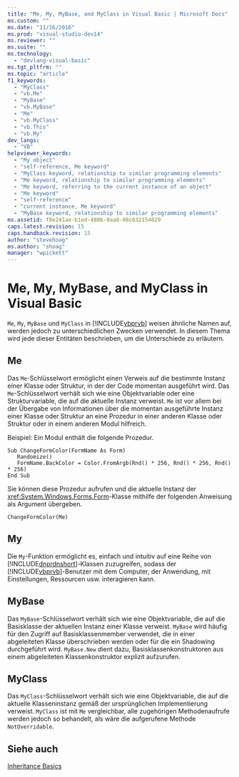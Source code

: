 ```yaml
---
title: "Me, My, MyBase, and MyClass in Visual Basic | Microsoft Docs"
ms.custom: ""
ms.date: "11/16/2016"
ms.prod: "visual-studio-dev14"
ms.reviewer: ""
ms.suite: ""
ms.technology: 
  - "devlang-visual-basic"
ms.tgt_pltfrm: ""
ms.topic: "article"
f1_keywords: 
  - "MyClass"
  - "vb.Me"
  - "MyBase"
  - "vb.MyBase"
  - "Me"
  - "vb.MyClass"
  - "vb.This"
  - "vb.My"
dev_langs: 
  - "VB"
helpviewer_keywords: 
  - "My object"
  - "self-reference, Me keyword"
  - "MyClass keyword, relationship to similar programming elements"
  - "Me keyword, relationship to similar programming elements"
  - "Me keyword, referring to the current instance of an object"
  - "Me keyword"
  - "self-reference"
  - "current instance, Me keyword"
  - "MyBase keyword, relationship to similar programming elements"
ms.assetid: f8e241ae-b1ed-4886-9aa0-08c632154029
caps.latest.revision: 15
caps.handback.revision: 15
author: "stevehoag"
ms.author: "shoag"
manager: "wpickett"
---
```

# Me, My, MyBase, and MyClass in Visual Basic
`Me`, `My`, `MyBase` und `MyClass` in [!INCLUDE[vbprvb](../../../csharp/programming-guide/concepts/linq/includes/vbprvb_md.md)] weisen ähnliche Namen auf, werden jedoch zu unterschiedlichen Zwecken verwendet.  In diesem Thema wird jede dieser Entitäten beschrieben, um die Unterschiede zu erläutern.  
  
## Me  
 Das `Me`\-Schlüsselwort ermöglicht einen Verweis auf die bestimmte Instanz einer Klasse oder Struktur, in der der Code momentan ausgeführt wird.  Das `Me`\-Schlüsselwort verhält sich wie eine Objektvariable oder eine Strukturvariable, die auf die aktuelle Instanz verweist.  `Me` ist vor allem bei der Übergabe von Informationen über die momentan ausgeführte Instanz einer Klasse oder Struktur an eine Prozedur in einer anderen Klasse oder Struktur oder in einem anderen Modul hilfreich.  
  
 Beispiel: Ein Modul enthält die folgende Prozedur.  
  
```  
Sub ChangeFormColor(FormName As Form)  
   Randomize()  
   FormName.BackColor = Color.FromArgb(Rnd() * 256, Rnd() * 256, Rnd() * 256)  
End Sub  
```  
  
 Sie können diese Prozedur aufrufen und die aktuelle Instanz der <xref:System.Windows.Forms.Form>\-Klasse mithilfe der folgenden Anweisung als Argument übergeben.  
  
```  
ChangeFormColor(Me)  
```  
  
## My  
 Die `My`\-Funktion ermöglicht es, einfach und intuitiv auf eine Reihe von [!INCLUDE[dnprdnshort](../../../csharp/getting-started/includes/dnprdnshort_md.md)]\-Klassen zuzugreifen, sodass der [!INCLUDE[vbprvb](../../../csharp/programming-guide/concepts/linq/includes/vbprvb_md.md)]\-Benutzer mit dem Computer, der Anwendung, mit Einstellungen, Ressourcen usw. interagieren kann.  
  
## MyBase  
 Das `MyBase`\-Schlüsselwort verhält sich wie eine Objektvariable, die auf die Basisklasse der aktuellen Instanz einer Klasse verweist.  `MyBase` wird häufig für den Zugriff auf Basisklassenmember verwendet, die in einer abgeleiteten Klasse überschrieben werden oder für die ein Shadowing durchgeführt wird.  `MyBase.New` dient dazu, Basisklassenkonstruktoren aus einem abgeleiteten Klassenkonstruktor explizit aufzurufen.  
  
## MyClass  
 Das `MyClass`\-Schlüsselwort verhält sich wie eine Objektvariable, die auf die aktuelle Klasseninstanz gemäß der ursprünglichen Implementierung verweist.  `MyClass` ist mit `Me` vergleichbar, alle zugehörigen Methodenaufrufe werden jedoch so behandelt, als wäre die aufgerufene Methode `NotOverridable`.  
  
## Siehe auch  
 [Inheritance Basics](../../../visual-basic/programming-guide/language-features/objects-and-classes/inheritance-basics.md)